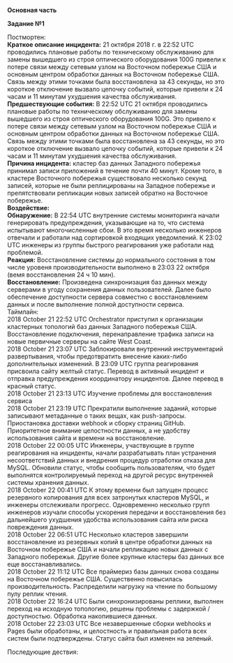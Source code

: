 **Основная часть**     
    
    
**Задание №1**     
   
Постмортен:   
**Краткое описание инцидента:** 21 октября 2018 г. в 22:52 UTC проводились плановые работы по техническому обслуживанию для замены вышедшего из строя оптического оборудования 100G привели к потере связи между сетевым узлом на Восточном побережье США и основным центром обработки данных на Восточном побережье США. Связь между этими точками была восстановлена за 43 секунды, но это короткое отключение вызвало цепочку событий, которые привели к 24 часам и 11 минутам ухудшения качества обслуживания.    
**Предшествующие события:** В 22:52 UTC 21 октября проводились плановые работы по техническому обслуживанию для замены вышедшего из строя оптического оборудования 100G. Это привело к потере связи между сетевым узлом на Восточном побережье США и основным центром обработки данных на Восточном побережье США. Связь между этими точками была восстановлена за 43 секунды, но это короткое отключение вызвало цепочку событий, которые привели к 24 часам и 11 минутам ухудшения качества обслуживания.   
**Причина инцидента:** кластер баз данных Западного побережья принимал записи приложений в течение почти 40 минут. Кроме того, в кластере Восточного побережья существовало несколько секунд записей, которые не были реплицированы на Западное побережье и препятствовали репликации новых записей обратно на Восточное побережье.    
**Воздействие:**   
**Обнаружение:** В 22:54 UTC внутренние системы мониторинга начали генерировать предупреждения, указывающие на то, что система испытывают многочисленные сбои. В это время несколько инженеров отвечали и работали над сортировкой входящих уведомлений. К 23:02 UTC инженеры из группы быстрого реагирования уже работали над проблемой.   
**Реакция:** Восстановление системы до нормального состояния в том числе уровеня производительности выполнено в 23:03 22 октября (вемя восстановления 24 ч 10 мин).    
**Восстановление:** Произведена синхронизация баз данных между серверами в угоду сохранения данных пользователей. Далее было обеспечение доступности сервера совместно с восстановлением данных и после выполнение полной доступности сервиса.     
Таймлайн:   
2018 October 21 22:52 UTC Orchestrator приступил к организации кластерных топологий баз данных Западного побережья США. Восстановление подключения, перенаправление трафика записи на новые первичные серверы на сайте West Coast.   
2018 October 21 23:07 UTC Заблокировали внутренний инструментарий развертывания, чтобы предотвратить внесение каких-либо дополнительных изменений. В 23:09 UTC группа реагирования присвоила сайту желтый статус. Перевод в активный инцидент и отправка предупреждения координатору инцидентов. Далее перевод в красный статус.   
2018 October 21 23:13 UTC Изучение проблемы для восстановления сервиса     
2018 October 21 23:19 UTC Прекратили выполнение заданий, которые записывают метаданные о таких вещах, как push-запросы. Приостановка доставки webhook и сборку страниц GitHub. Приоритетное внимание целостности данных, а не удобству использования сайта и времени на восстановление.    
2018 October 22 00:05 UTC Инженеры, участвующие в группе реагирования на инциденты, начали разрабатывать план устранения несоответствий данных и внедрения процедур отработки отказа для MySQL. Обновили статус, чтобы сообщить пользователям, что будет выполнятся контролируемый переход на другой ресурс внутренней системы хранения данных.   
2018 October 22 00:41 UTC К этому времени был запущен процесс резервного копирования для всех затронутых кластеров MySQL, и инженеры отслеживали прогресс. Одновременно несколько групп инженеров изучали способы ускорения передачи и восстановления без дальнейшего ухудшения удобства использования сайта или риска повреждения данных.   
2018 October 22 06:51 UTC Несколько кластеров завершили восстановление из резервных копий в центре обработки данных на Восточном побережье США и начали репликацию новых данных с Западного побережья. Другие более крупные кластеры баз данных все еще восстанавливались.     
2018 October 22 11:12 UTC Все праймериз базы данных снова созданы на Восточном побережье США. Существенно повысилась производительность. Распределили нагрузку на чтение по большому пулу реплик чтения.    
2018 October 22 16:24 UTC Были синхронизированы реплики, выполнен переход на исходную топологию, решены проблемы с задержкой / доступностью. Обработка накопившиеся данных.      
2018 October 22 23:03 UTC Все незавершенные сборки webhooks и Pages были обработаны, и целостность и правильная работа всех систем были подтверждены. Статус сайта был изменен на зеленый.    
   
Последующие дествия:   
